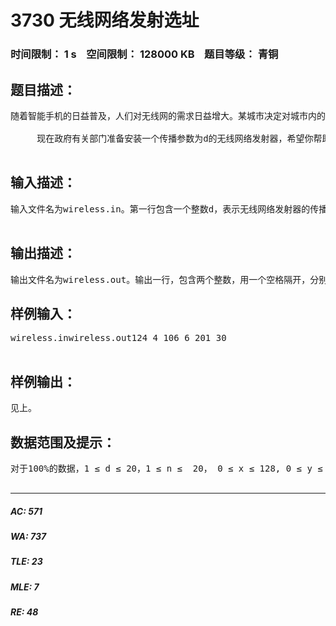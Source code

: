 # 3730 无线网络发射选址   
### 时间限制： 1 s&nbsp;&nbsp;&nbsp;&nbsp;空间限制： 128000 KB&nbsp;&nbsp;&nbsp;&nbsp;题目等级： 青铜  
## 题目描述：  

<pre>
随着智能手机的日益普及，人们对无线网的需求日益增大。某城市决定对城市内的公共场所覆盖无线网。假设该城市的布局为由严格平行的129条东西向街道和129条南北向街道所形成的网格状，并且相邻的平行街道之间的距离都是恒定值1。东西向街道从北到南依次编号为0,1,2…128,南北向街道从西到东依次编号为0,1,2…128。东西向街道和南北向街道相交形成路口，规定编号为x的南北向街道和编号为y的东西向街道形成的路口的坐标是（x, y）。 在 某 些 路 口 存 在 一 定 数 量 的 公 共 场 所 。由于政府财政问题，只能安装一个大型无线网络发射器。该无线网络发射器的传播范围是一个以该点为中心，边长为2*d的正方形。传播范围包括正方形边界。例如下图是一个d = 1的无线网络发射器的覆盖范围示意图。  
  
     现在政府有关部门准备安装一个传播参数为d的无线网络发射器，希望你帮助他们在城市内找出合适的安装地点，使得覆盖的公共场所最多。  

</pre>
  
  
## 输入描述：  

<pre>
输入文件名为wireless.in。第一行包含一个整数d，表示无线网络发射器的传播距离。第二行包含一个整数n，表示有公共场所的路口数目。接下来n行，每行给出三个整数x, y, k,  中间用一个空格隔开，分别代表路口的坐标(x, y)以及该路口公共场所的数量。同一坐标只会给出一次。   

</pre>
  
  
## 输出描述：  

<pre>
输出文件名为wireless.out。输出一行，包含两个整数，用一个空格隔开，分别表示能覆盖最多公共场所的安装地点方案数，以及能覆盖的最多公共场所的数量。
</pre>
  
  
## 样例输入：  

<pre>
wireless.inwireless.out124 4 106 6 201 30  

</pre>
  
  
## 样例输出：  

<pre>
见上。
</pre>
  
  
## 数据范围及提示：  

<pre>
对于100%的数据，1 ≤ d ≤ 20，1 ≤ n ≤  20， 0 ≤ x ≤ 128, 0 ≤ y ≤  128, 0 < k ≤ 1,000,000。  

</pre>
  
  
***  

##### AC: 571  
##### WA: 737  
##### TLE: 23  
##### MLE: 7  
##### RE: 48  
